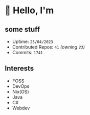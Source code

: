 # 👋 Hello, I'm 

## some stuff

- Uptime: `25/04/2023`
- Contributed Repos: `41` *(owning `23`)*
- Commits: `1741`

## Interests

- FOSS
- DevOps
- Nix(OS)
- Java
- C#
- Webdev
